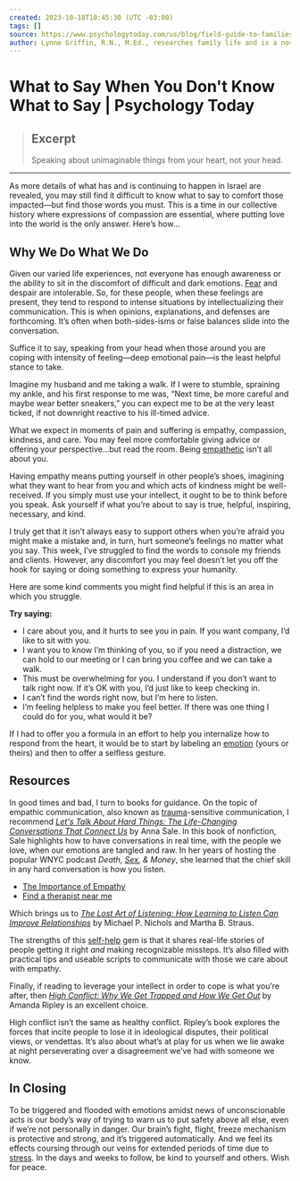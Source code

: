 ```yaml
---
created: 2023-10-18T10:45:30 (UTC -03:00)
tags: []
source: https://www.psychologytoday.com/us/blog/field-guide-to-families/202310/what-to-say-when-you-dont-know-what-to-say?utm_source=artifact
author: Lynne Griffin, R.N., M.Ed., researches family life and is a novelist.
---
```


# What to Say When You Don't Know What to Say | Psychology Today

> ## Excerpt
> Speaking about unimaginable things from your heart, not your head.

---
As more details of what has and is continuing to happen in Israel are revealed, you may still find it difficult to know what to say to comfort those impacted—but find those words you must. This is a time in our collective history where expressions of compassion are essential, where putting love into the world is the only answer. Here’s how…

## Why We Do What We Do

Given our varied life experiences, not everyone has enough awareness or the ability to sit in the discomfort of difficult and dark emotions. [Fear](https://www.psychologytoday.com/us/basics/fear "Psychology Today looks at Fear") and despair are intolerable. So, for these people, when these feelings are present, they tend to respond to intense situations by intellectualizing their communication. This is when opinions, explanations, and defenses are forthcoming. It’s often when both-sides-isms or false balances slide into the conversation.

Suffice it to say, speaking from your head when those around you are coping with intensity of feeling—deep emotional pain—is the least helpful stance to take.

Imagine my husband and me taking a walk. If I were to stumble, spraining my ankle, and his first response to me was, “Next time, be more careful and maybe wear better sneakers,” you can expect me to be at the very least ticked, if not downright reactive to his ill-timed advice.

What we expect in moments of pain and suffering is empathy, compassion, kindness, and care. You may feel more comfortable giving advice or offering your perspective…but read the room. Being [empathetic](https://www.psychologytoday.com/us/basics/empathy "Psychology Today looks at empathetic") isn’t all about you.

Having empathy means putting yourself in other people’s shoes, imagining what they want to hear from you and which acts of kindness might be well-received. If you simply must use your intellect, it ought to be to think before you speak. Ask yourself if what you’re about to say is true, helpful, inspiring, necessary, and kind.

I truly get that it isn’t always easy to support others when you’re afraid you might make a mistake and, in turn, hurt someone’s feelings no matter what you say. This week, I’ve struggled to find the words to console my friends and clients. However, any discomfort you may feel doesn’t let you off the hook for saying or doing something to express your humanity.

Here are some kind comments you might find helpful if this is an area in which you struggle.

**Try saying:**

-   I care about you, and it hurts to see you in pain. If you want company, I’d like to sit with you.
-   I want you to know I’m thinking of you, so if you need a distraction, we can hold to our meeting or I can bring you coffee and we can take a walk.
-   This must be overwhelming for you. I understand if you don’t want to talk right now. If it’s OK with you, I’d just like to keep checking in.
-   I can’t find the words right now, but I’m here to listen.
-   I’m feeling helpless to make you feel better. If there was one thing I could do for you, what would it be?

If I had to offer you a formula in an effort to help you internalize how to respond from the heart, it would be to start by labeling an [emotion](https://www.psychologytoday.com/us/basics/emotions "Psychology Today looks at emotion") (yours or theirs) and then to offer a selfless gesture.

## Resources

In good times and bad, I turn to books for guidance. On the topic of empathic communication, also known as [trauma](https://www.psychologytoday.com/us/basics/trauma "Psychology Today looks at trauma")\-sensitive communication, I recommend [_Let's Talk About Hard Things: The Life-Changing Conversations That Connect Us_](https://bookshop.org/p/books/let-s-talk-about-hard-things-the-life-changing-conversations-that-connect-us-anna-sale/17597989?ean=9781501190261) by Anna Sale. In this book of nonfiction, Sale highlights how to have conversations in real time, with the people we love, when our emotions are tangled and raw. In her years of hosting the popular WNYC podcast _Death, [Sex](https://www.psychologytoday.com/us/basics/sex "Psychology Today looks at Sex"), & Money_, she learned that the chief skill in any hard conversation is how you listen.

-   [The Importance of Empathy](https://www.psychologytoday.com/us/basics/empathy)
-   [Find a therapist near me](https://www.psychologytoday.com/us/therapists)

Which brings us to _[The Lost Art of Listening: How Learning to Listen Can Improve Relationships](https://bookshop.org/p/books/the-lost-art-of-listening-how-learning-to-listen-can-improve-relationships-michael-p-nichols/14996893?ean=9781462542741)_ by Michael P. Nichols and Martha B. Straus.

The strengths of this [self-help](https://www.psychologytoday.com/us/basics/self-help "Psychology Today looks at self-help") gem is that it shares real-life stories of people getting it right _and_ making recognizable missteps. It’s also filled with practical tips and useable scripts to communicate with those we care about with empathy.

Finally, if reading to leverage your intellect in order to cope is what you’re after, then [_High Conflict: Why We Get Trapped and How We Get Out_](https://bookshop.org/p/books/high-conflict-why-we-get-trapped-and-how-we-get-out-amanda-ripley/15510424?ean=9781982128579) [](https://bookshop.org/p/books/high-conflict-why-we-get-trapped-and-how-we-get-out-amanda-ripley/15510424?ean=9781982128579)by Amanda Ripley is an excellent choice.

High conflict isn’t the same as healthy conflict. Ripley’s book explores the forces that incite people to lose it in ideological disputes, their political views, or vendettas. It’s also about what’s at play for us when we lie awake at night perseverating over a disagreement we’ve had with someone we know.

## In Closing

To be triggered and flooded with emotions amidst news of unconscionable acts is our body’s way of trying to warn us to put safety above all else, even if we’re not personally in danger. Our brain’s fight, flight, freeze mechanism is protective and strong, and it’s triggered automatically. And we feel its effects coursing through our veins for extended periods of time due to [stress](https://www.psychologytoday.com/us/basics/stress "Psychology Today looks at stress"). In the days and weeks to follow, be kind to yourself and others. Wish for peace.
